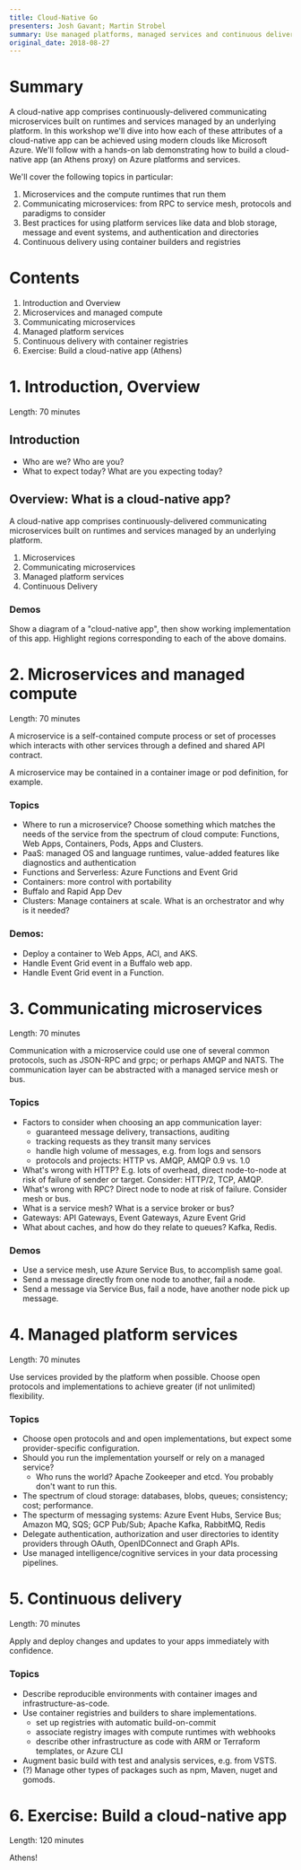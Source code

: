 ```yaml
---
title: Cloud-Native Go
presenters: Josh Gavant; Martin Strobel
summary: Use managed platforms, managed services and continuous delivery pipelines to build cloud apps.
original_date: 2018-08-27
---
```


# Summary

A cloud-native app comprises continuously-delivered communicating microservices
built on runtimes and services managed by an underlying platform. In this
workshop we'll dive into how each of these attributes of a cloud-native app can
be achieved using modern clouds like Microsoft Azure. We'll follow with a
hands-on lab demonstrating how to build a cloud-native app (an Athens proxy) on
Azure platforms and services.

We'll cover the following topics in particular:

1. Microservices and the compute runtimes that run them
2. Communicating microservices: from RPC to service mesh, protocols and
   paradigms to consider
3. Best practices for using platform services like data and blob storage,
   message and event systems, and authentication and directories
4. Continuous delivery using container builders and registries


# Contents

1. Introduction and Overview
2. Microservices and managed compute
3. Communicating microservices
4. Managed platform services
5. Continuous delivery with container registries
6. Exercise: Build a cloud-native app (Athens)


# 1. Introduction, Overview

Length: 70 minutes

## Introduction

* Who are we? Who are you?
* What to expect today? What are you expecting today?

## Overview: What is a cloud-native app?

A cloud-native app comprises continuously-delivered communicating microservices
built on runtimes and services managed by an underlying platform.

1. Microservices
2. Communicating microservices
3. Managed platform services
4. Continuous Delivery

### Demos

Show a diagram of a "cloud-native app", then show working implementation of
this app. Highlight regions corresponding to each of the above domains.


# 2. Microservices and managed compute

Length: 70 minutes

A microservice is a self-contained compute process or set of processes which
interacts with other services through a defined and shared API contract.

A microservice may be contained in a container image or pod definition, for
example.

### Topics

* Where to run a microservice? Choose something which matches the needs of the
  service from the spectrum of cloud compute: Functions, Web Apps, Containers,
  Pods, Apps and Clusters.
* PaaS: managed OS and language runtimes, value-added features like diagnostics
  and authentication
* Functions and Serverless: Azure Functions and Event Grid
* Containers: more control with portability
* Buffalo and Rapid App Dev
* Clusters: Manage containers at scale. What is an orchestrator and why is it
  needed?

### Demos:

* Deploy a container to Web Apps, ACI, and AKS.
* Handle Event Grid event in a Buffalo web app.
* Handle Event Grid event in a Function.


# 3. Communicating microservices

Length: 70 minutes

Communication with a microservice could use one of several common protocols,
such as JSON-RPC and grpc; or perhaps AMQP and NATS. The communication layer
can be abstracted with a managed service mesh or bus.

### Topics

* Factors to consider when choosing an app communication layer:
    * guaranteed message delivery, transactions, auditing
    * tracking requests as they transit many services
    * handle high volume of messages, e.g. from logs and sensors
    * protocols and projects: HTTP vs. AMQP, AMQP 0.9 vs. 1.0
* What's wrong with HTTP? E.g. lots of overhead, direct node-to-node at risk of
  failure of sender or target. Consider: HTTP/2, TCP, AMQP.
* What's wrong with RPC? Direct node to node at risk of failure. Consider mesh
  or bus.
* What is a service mesh? What is a service broker or bus?
* Gateways: API Gateways, Event Gateways, Azure Event Grid
* What about caches, and how do they relate to queues? Kafka, Redis.

### Demos

* Use a service mesh, use Azure Service Bus, to accomplish same goal.
* Send a message directly from one node to another, fail a node.
* Send a message via Service Bus, fail a node, have another node pick up message.


# 4. Managed platform services

Length: 70 minutes

Use services provided by the platform when possible. Choose open protocols and
implementations to achieve greater (if not unlimited) flexibility.

### Topics

* Choose open protocols and and open implementations, but expect some
  provider-specific configuration.
* Should you run the implementation yourself or rely on a managed service?
    * Who runs the world? Apache Zookeeper and etcd. You probably don't want to
      run this.
* The spectrum of cloud storage: databases, blobs, queues; consistency; cost;
  performance.
* The specturm of messaging systems: Azure Event Hubs, Service Bus; Amazon MQ,
  SQS; GCP Pub/Sub; Apache Kafka, RabbitMQ, Redis
* Delegate authentication, authorization and user directories to identity
  providers through OAuth, OpenIDConnect and Graph APIs.
* Use managed intelligence/cognitive services in your data processing
  pipelines.


# 5. Continuous delivery

Length: 70 minutes

Apply and deploy changes and updates to your apps immediately with confidence.

### Topics

* Describe reproducible environments with container images and
  infrastructure-as-code.
* Use container registries and builders to share implementations.
    * set up registries with automatic build-on-commit
    * associate registry images with compute runtimes with webhooks
    * describe other infrastructure as code with ARM or Terraform templates, or
      Azure CLI
* Augment basic build with test and analysis services, e.g. from VSTS.
* (?) Manage other types of packages such as npm, Maven, nuget and gomods.


# 6. Exercise: Build a cloud-native app

Length: 120 minutes

Athens!

